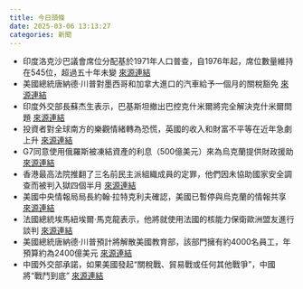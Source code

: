 ```yaml
---
title: 今日頭條
date: 2025-03-06 13:13:27
categories: 新聞            
---
```

- 印度洛克沙巴議會席位分配基於1971年人口普查，自1976年起，席位數量維持在545位，超過五十年未變 [來源連結](https://www.thehindu.com/videos/watch-what-is-the-controversy-around-delimitation-all-about-explained/article69297381.ece)
- 美國總統唐納德·川普對墨西哥和加拿大進口的汽車給予一個月的關稅豁免 [來源連結](https://www.thehindu.com/news/the-hindu-morning-digest-march-6-2025/article69296942.ece)
- 印度外交部長蘇杰生表示，巴基斯坦撤出巴控克什米爾將完全解決克什米爾問題 [來源連結](https://www.thehindu.com/news/the-hindu-morning-digest-march-6-2025/article69296942.ece)
- 投資者對全球南方的樂觀情緒轉為恐慌，英國的收入和財富不平等在近年急劇上升 [來源連結](https://www.theguardian.com/commentisfree/2025/mar/06/britain-us-uk-assets-economic-disaster-labour)
- G7同意使用俄羅斯被凍結資產的利息（500億美元）來為烏克蘭提供財政援助 [來源連結](https://www.theguardian.com/business/2025/mar/06/europes-powerful-tool-against-russia-seizing-its-frozen-assets)
- 香港最高法院推翻了三名前民主派組織成員的定罪，他們因未協助國家安全調查而被判入獄四個半月 [來源連結](https://www.japantimes.co.jp/news/2025/03/06/asia-pacific/politics/hong-kong-tiananmen-appeal/)
- 美國中央情報局局長約翰·拉特克利夫確認，美國已暫停與烏克蘭的情報共享 [來源連結](https://www.theguardian.com/world/2025/mar/06/ukraine-war-briefing-russian-missile-strike-on-kryvyi-rih-hotel-kills-two-eu-leaders-to-gather-for-summit)
- 法國總統埃馬紐埃爾·馬克龍表示，他將就使用法國的核能力保衛歐洲盟友進行談判 [來源連結](https://www.japantimes.co.jp/news/2025/03/06/world/politics/france-nuclear-shield-europe/)
- 美國總統唐納德·川普預計將解散美國教育部，該部門擁有約4000名員工，年預算約為2400億美元 [來源連結](https://www.theguardian.com/us-news/live/2025/mar/06/trump-education-tariffs-ukraine-hamas-usaid-medicare-federal-workers-us-politics-live-news)
- 中國外交部承諾，如果美國發起“關稅戰、貿易戰或任何其他戰爭”，中國將“戰鬥到底” [來源連結](https://www.theguardian.com/world/2025/mar/06/china-donald-trump-us-tariffs-trade-war)



